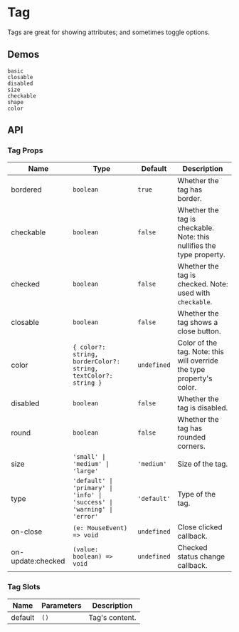# Tag

Tags are great for showing attributes; and sometimes toggle options.

## Demos

```demo
basic
closable
disabled
size
checkable
shape
color
```

## API

### Tag Props

| Name | Type | Default | Description |
| --- | --- | --- | --- |
| bordered | `boolean` | `true` | Whether the tag has border. |
| checkable | `boolean` | `false` | Whether the tag is checkable. Note: this nullifies the type property. |
| checked | `boolean` | `false` | Whether the tag is checked. Note: used with `checkable`. |
| closable | `boolean` | `false` | Whether the tag shows a close button. |
| color | `{ color?: string, borderColor?: string, textColor?: string }` | `undefined` | Color of the tag. Note: this will override the type property's color. |
| disabled | `boolean` | `false` | Whether the tag is disabled. |
| round | `boolean` | `false` | Whether the tag has rounded corners. |
| size | `'small' \| 'medium' \| 'large'` | `'medium'` | Size of the tag. |
| type | `'default' \| 'primary' \| 'info' \| 'success' \| 'warning' \| 'error'` | `'default'` | Type of the tag. |
| on-close | `(e: MouseEvent) => void` | `undefined` | Close clicked callback. |
| on-update:checked | `(value: boolean) => void` | `undefined` | Checked status change callback. |

### Tag Slots

| Name    | Parameters | Description    |
| ------- | ---------- | -------------- |
| default | `()`       | Tag's content. |
